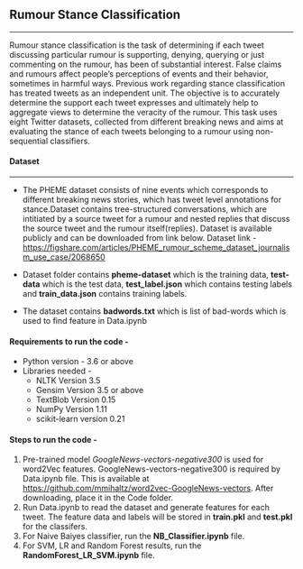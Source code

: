 ## Rumour Stance Classification ##
- - - -
Rumour stance classification is the task of determining if each tweet discussing particular rumour is supporting, denying, querying or
just commenting on the rumour, has been of substantial interest. False claims and rumours affect people’s perceptions of events and
their behavior, sometimes in harmful ways. Previous work regarding stance classification has treated tweets as an independent unit.
The objective is to accurately determine the support each tweet expresses and ultimately help to aggregate views to determine the
veracity of the rumour. This task uses eight Twitter datasets, collected from different breaking news and aims at evaluating the stance
of each tweets belonging to a rumour using non-sequential classifiers.

#### Dataset
- - - -
* The PHEME dataset consists of nine events which corresponds to different breaking news stories,
which has tweet level annotations for stance.Dataset contains tree-structured conversations, which are intitiated by a
source tweet for a rumour and nested replies that discuss the source tweet and the rumour itself(replies). Dataset is available publicly and can be downloaded from link below.
Dataset link - <https://figshare.com/articles/PHEME_rumour_scheme_dataset_journalism_use_case/2068650>

* Dataset folder contains **pheme-dataset** which is the training data, **test-data** which is the test data, **test_label.json** which contains testing labels and **train_data.json** contains training labels.

* The dataset contains **badwords.txt** which is list of bad-words which is used to find feature in Data.ipynb

#### Requirements to run the code -
* Python version - 3.6 or above
* Libraries needed - 
  * NLTK Version 3.5
  * Gensim Version 3.5 or above
  * TextBlob Version 0.15
  * NumPy Version 1.11
  * scikit-learn version 0.21
  
 #### Steps to run the code -
 1. Pre-trained model *GoogleNews-vectors-negative300* is used for word2Vec features. GoogleNews-vectors-negative300 is required by Data.ipynb file. This is available at https://github.com/mmihaltz/word2vec-GoogleNews-vectors. After downloading, place it in the Code folder.
 2. Run Data.ipynb to read the dataset and generate features for each tweet. The feature data and labels will be stored in **train.pkl** and **test.pkl** for the classifers.
 3. For Naive Baiyes classifier, run the **NB_Classifier.ipynb** file.
 4. For SVM, LR and Random Forest results, run the **RandomForest_LR_SVM.ipynb** file.
